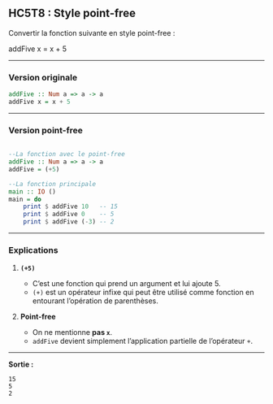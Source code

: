 ## HC5T8 : Style point-free

Convertir la fonction suivante en style point-free :

addFive x = x + 5

---

### Version originale

```haskell
addFive :: Num a => a -> a
addFive x = x + 5
```

---

### Version point-free

```haskell

--La fonction avec le point-free
addFive :: Num a => a -> a
addFive = (+5)

--La fonction principale
main :: IO ()
main = do
    print $ addFive 10   -- 15
    print $ addFive 0    -- 5
    print $ addFive (-3) -- 2
```

---

### Explications

1. **`(+5)`**

   * C’est une fonction qui prend un argument et lui ajoute 5.
   * `(+)` est un opérateur infixe qui peut être utilisé comme fonction en entourant l’opération de parenthèses.

2. **Point-free**

   * On ne mentionne **pas `x`**.
   * `addFive` devient simplement l’application partielle de l’opérateur `+`.

---

**Sortie :**

```
15
5
2
```

